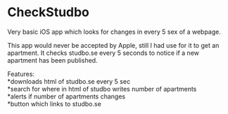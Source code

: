 # CheckStudbo
Very basic iOS app which looks for changes in every 5 sex of a webpage.

This app would never be accepted by Apple, still I had use for it to get an apartment. It checks studbo.se every 5 seconds to notice if a new apartment has been published. 

Features:<br>
*downloads html of studbo.se every 5 sec<br>
*search for where in html of studbo writes number of apartments<br>
*alerts if number of apartments changes<br>
*button which links to studbo.se
